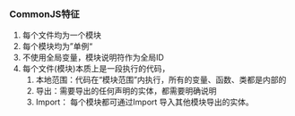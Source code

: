 ### CommonJS特征
1. 每个文件均为一个模块
2. 每个模块均为”单例“
3.  不使用全局变量，模块说明符作为全局ID
4. 每个文件(模块)本质上是一段执行的代码，
	1. 本地范围：代码在“模块范围”内执行，所有的变量、函数、类都是内部的
	2. 导出：需要导出的任何声明的实体，都需要明确说明
	3. Import： 每个模块都可通过Import 导入其他模块导出的实体。